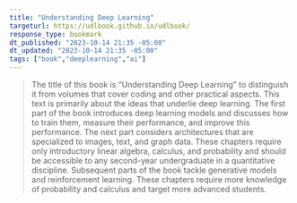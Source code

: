 ```yaml
---
title: "Understanding Deep Learning"
targeturl: https://udlbook.github.io/udlbook/
response_type: bookmark
dt_published: "2023-10-14 21:35 -05:00"
dt_updated: "2023-10-14 21:35 -05:00"
tags: ["book","deeplearning","ai"]
---
```


> The title of this book is “Understanding Deep Learning” to distinguish it from volumes that cover coding and other practical aspects. This text is primarily about the ideas that underlie deep learning. The first part of the book introduces deep learning models and discusses how to train them, measure their performance, and improve this performance. The next part considers architectures that are specialized to images, text, and graph data. These chapters require only introductory linear algebra, calculus, and probability and should be accessible to any second-year undergraduate in a quantitative discipline. Subsequent parts of the book tackle generative models and reinforcement learning. These chapters require more knowledge of probability and calculus and target more advanced students.